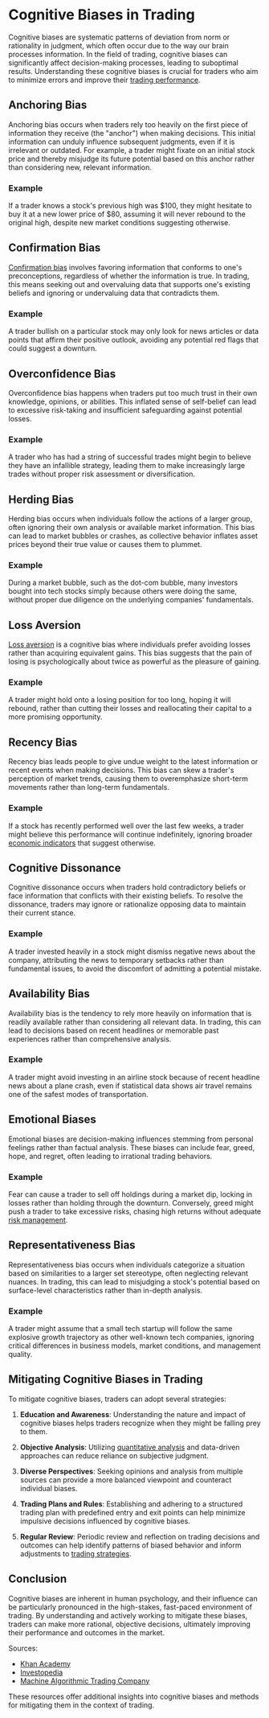 # Cognitive Biases in Trading

Cognitive biases are systematic patterns of deviation from norm or rationality in judgment, which often occur due to the way our brain processes information. In the field of trading, cognitive biases can significantly affect decision-making processes, leading to suboptimal results. Understanding these cognitive biases is crucial for traders who aim to minimize errors and improve their [trading performance](../t/trading_performance.md).

## Anchoring Bias

Anchoring bias occurs when traders rely too heavily on the first piece of information they receive (the "anchor") when making decisions. This initial information can unduly influence subsequent judgments, even if it is irrelevant or outdated. For example, a trader might fixate on an initial stock price and thereby misjudge its future potential based on this anchor rather than considering new, relevant information.

### Example

If a trader knows a stock's previous high was $100, they might hesitate to buy it at a new lower price of $80, assuming it will never rebound to the original high, despite new market conditions suggesting otherwise.

## Confirmation Bias

[Confirmation bias](../c/confirmation_bias.md) involves favoring information that conforms to one's preconceptions, regardless of whether the information is true. In trading, this means seeking out and overvaluing data that supports one's existing beliefs and ignoring or undervaluing data that contradicts them.

### Example

A trader bullish on a particular stock may only look for news articles or data points that affirm their positive outlook, avoiding any potential red flags that could suggest a downturn.

## Overconfidence Bias

Overconfidence bias happens when traders put too much trust in their own knowledge, opinions, or abilities. This inflated sense of self-belief can lead to excessive risk-taking and insufficient safeguarding against potential losses.

### Example

A trader who has had a string of successful trades might begin to believe they have an infallible strategy, leading them to make increasingly large trades without proper risk assessment or diversification.

## Herding Bias

Herding bias occurs when individuals follow the actions of a larger group, often ignoring their own analysis or available market information. This bias can lead to market bubbles or crashes, as collective behavior inflates asset prices beyond their true value or causes them to plummet.

### Example

During a market bubble, such as the dot-com bubble, many investors bought into tech stocks simply because others were doing the same, without proper due diligence on the underlying companies' fundamentals.

## Loss Aversion

[Loss aversion](../l/loss_aversion.md) is a cognitive bias where individuals prefer avoiding losses rather than acquiring equivalent gains. This bias suggests that the pain of losing is psychologically about twice as powerful as the pleasure of gaining.

### Example

A trader might hold onto a losing position for too long, hoping it will rebound, rather than cutting their losses and reallocating their capital to a more promising opportunity.

## Recency Bias

Recency bias leads people to give undue weight to the latest information or recent events when making decisions. This bias can skew a trader's perception of market trends, causing them to overemphasize short-term movements rather than long-term fundamentals.

### Example

If a stock has recently performed well over the last few weeks, a trader might believe this performance will continue indefinitely, ignoring broader [economic indicators](../e/economic_indicators.md) that suggest otherwise.

## Cognitive Dissonance

Cognitive dissonance occurs when traders hold contradictory beliefs or face information that conflicts with their existing beliefs. To resolve the dissonance, traders may ignore or rationalize opposing data to maintain their current stance.

### Example

A trader invested heavily in a stock might dismiss negative news about the company, attributing the news to temporary setbacks rather than fundamental issues, to avoid the discomfort of admitting a potential mistake.

## Availability Bias

Availability bias is the tendency to rely more heavily on information that is readily available rather than considering all relevant data. In trading, this can lead to decisions based on recent headlines or memorable past experiences rather than comprehensive analysis.

### Example

A trader might avoid investing in an airline stock because of recent headline news about a plane crash, even if statistical data shows air travel remains one of the safest modes of transportation.

## Emotional Biases

Emotional biases are decision-making influences stemming from personal feelings rather than factual analysis. These biases can include fear, greed, hope, and regret, often leading to irrational trading behaviors.

### Example

Fear can cause a trader to sell off holdings during a market dip, locking in losses rather than holding through the downturn. Conversely, greed might push a trader to take excessive risks, chasing high returns without adequate [risk management](../r/risk_management.md).

## Representativeness Bias

Representativeness bias occurs when individuals categorize a situation based on similarities to a larger set stereotype, often neglecting relevant nuances. In trading, this can lead to misjudging a stock's potential based on surface-level characteristics rather than in-depth analysis.

### Example

A trader might assume that a small tech startup will follow the same explosive growth trajectory as other well-known tech companies, ignoring critical differences in business models, market conditions, and management quality.

## Mitigating Cognitive Biases in Trading

To mitigate cognitive biases, traders can adopt several strategies:

1. **Education and Awareness**: Understanding the nature and impact of cognitive biases helps traders recognize when they might be falling prey to them.

2. **Objective Analysis**: Utilizing [quantitative analysis](../q/quantitative_analysis.md) and data-driven approaches can reduce reliance on subjective judgment.

3. **Diverse Perspectives**: Seeking opinions and analysis from multiple sources can provide a more balanced viewpoint and counteract individual biases.

4. **Trading Plans and Rules**: Establishing and adhering to a structured trading plan with predefined entry and exit points can help minimize impulsive decisions influenced by cognitive biases.

5. **Regular Review**: Periodic review and reflection on trading decisions and outcomes can help identify patterns of biased behavior and inform adjustments to [trading strategies](../t/trading_strategies.md).

## Conclusion

Cognitive biases are inherent in human psychology, and their influence can be particularly pronounced in the high-stakes, fast-paced environment of trading. By understanding and actively working to mitigate these biases, traders can make more rational, objective decisions, ultimately improving their performance and outcomes in the market.

Sources:

- [Khan Academy](https://www.khanacademy.org)
- [Investopedia](https://www.investopedia.com)
- [Machine Algorithmic Trading Company](https://www.machinelearningtradingmodels.com)

These resources offer additional insights into cognitive biases and methods for mitigating them in the context of trading.